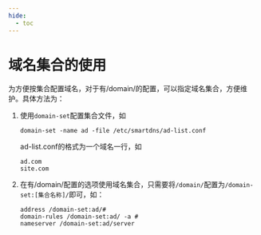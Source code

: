 ```yaml
---
hide:
  - toc
---
```


# 域名集合的使用

为方便按集合配置域名，对于有/domain/的配置，可以指定域名集合，方便维护。具体方法为：

1. 使用`domain-set`配置集合文件，如

    ```shell
    domain-set -name ad -file /etc/smartdns/ad-list.conf
    ```

    ad-list.conf的格式为一个域名一行，如

    ```shell
    ad.com
    site.com
    ```

1. 在有/domain/配置的选项使用域名集合，只需要将`/domain/`配置为`/domain-set:[集合名称]/`即可，如：

    ```shell
    address /domain-set:ad/#
    domain-rules /domain-set:ad/ -a #
    nameserver /domain-set:ad/server
    ```
